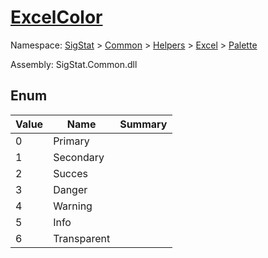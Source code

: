 # [ExcelColor](./ExcelColor.md)
Namespace: [SigStat]() > [Common]() > [Helpers]() > [Excel]() > [Palette]()

Assembly: SigStat.Common.dll



##	Enum

| Value | Name | Summary | 
| --- | --- | --- | 
| 0 | Primary |  | 
| 1 | Secondary |  | 
| 2 | Succes |  | 
| 3 | Danger |  | 
| 4 | Warning |  | 
| 5 | Info |  | 
| 6 | Transparent |  | 


